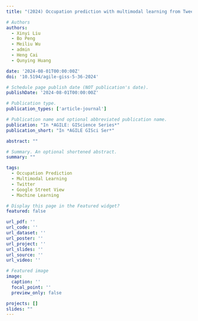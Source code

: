 ```yaml
---
title: "(2024) Occupation prediction with multimodal learning from Tweet messages and Google Street View images. AGILE: GIScience Series, 5, 36"

# Authors
authors:
  - Xinyi Liu
  - Bo Peng
  - Meiliu Wu
  - admin
  - Heng Cai
  - Qunying Huang

date: '2024-08-01T00:00:00Z'
doi: '10.5194/agile-giss-5-36-2024'

# Schedule page publish date (NOT publication's date).
publishDate: '2024-08-01T00:00:00Z'

# Publication type.
publication_types: ['article-journal']

# Publication name and optional abbreviated publication name.
publication: "In *AGILE: GIScience Series*"
publication_short: "In *AGILE GISci Ser*"

abstract: ""

# Summary. An optional shortened abstract.
summary: ""

tags:
  - Occupation Prediction
  - Multimodal Learning
  - Twitter
  - Google Street View
  - Machine Learning

# Display this page in the Featured widget?
featured: false

url_pdf: ''
url_code: ''
url_dataset: ''
url_poster: ''
url_project: ''
url_slides: ''
url_source: ''
url_video: ''

# Featured image
image:
  caption: ''
  focal_point: ''
  preview_only: false

projects: []
slides: ""
---
```

